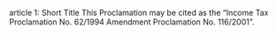 article 1: Short Title
This Proclamation may be cited as the “Income Tax Proclamation No. 62&#x2F;1994 Amendment Proclamation No. 116&#x2F;2001”.
<ul>
</ul>